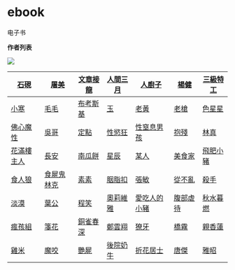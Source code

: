 # ebook

电子书



**作者列表**

![](https://vin.dynalias.com/bookshelf/author/aricerul.gif)

| [石硯](https://vin.dynalias.com/bookshelf/author/1-1.html)       | [屠美](https://vin.dynalias.com/bookshelf/author/1-2.html)       | [文章接龍](https://vin.dynalias.com/bookshelf/author/1-3.html) | [人間三月](https://vin.dynalias.com/bookshelf/author/1-4.html) | [人廚子](https://vin.dynalias.com/bookshelf/author/1-5.html)       | [楊健](https://vin.dynalias.com/bookshelf/author/1-6.html)     | [三級特工](https://vin.dynalias.com/bookshelf/author/1-7.html) |
| ------------------------------------------------------------- | ------------------------------------------------------------- | ----------------------------------------------------------- | ----------------------------------------------------------- | --------------------------------------------------------------- | ----------------------------------------------------------- | ----------------------------------------------------------- |
| [小寒](https://vin.dynalias.com/bookshelf/author/2-1.html)       | [毛毛](https://vin.dynalias.com/bookshelf/author/2-2.html)       | [布考斯基](https://vin.dynalias.com/bookshelf/author/2-3.html) | [玉](https://vin.dynalias.com/bookshelf/author/2-4.html)       | [老黃](https://vin.dynalias.com/bookshelf/author/2-5.html)         | [老槍](https://vin.dynalias.com/bookshelf/author/2-6.html)     | [色星星](https://vin.dynalias.com/bookshelf/author/2-7.html)   |
| [佛心魔性](https://vin.dynalias.com/bookshelf/author/3-1.html)   | [吳哥](https://vin.dynalias.com/bookshelf/author/3-2.html)       | [定點](https://vin.dynalias.com/bookshelf/author/3-3.html)     | [性慾狂](https://vin.dynalias.com/bookshelf/author/3-4.html)   | [性窒息男孩](https://vin.dynalias.com/bookshelf/author/3-5.html)   | [抱殘](https://vin.dynalias.com/bookshelf/author/3-6.html)     | [林真](https://vin.dynalias.com/bookshelf/author/3-7.html)     |
| [花滿樓主人](https://vin.dynalias.com/bookshelf/author/4-1.html) | [長安](https://vin.dynalias.com/bookshelf/author/4-2.html)       | [南瓜餅](https://vin.dynalias.com/bookshelf/author/4-3.html)   | [星辰](https://vin.dynalias.com/bookshelf/author/4-4.html)     | [某人](https://vin.dynalias.com/bookshelf/author/4-5.html)         | [美食家](https://vin.dynalias.com/bookshelf/author/4-6.html)   | [飛肥小豬](https://vin.dynalias.com/bookshelf/author/4-7.html) |
| [食人狼](https://vin.dynalias.com/bookshelf/author/5-1.html)     | [食屍鬼林克](https://vin.dynalias.com/bookshelf/author/5-2.html) | [素素](https://vin.dynalias.com/bookshelf/author/5-3.html)     | [胭脂扣](https://vin.dynalias.com/bookshelf/author/5-4.html)   | [張敏](https://vin.dynalias.com/bookshelf/author/5-5.html)         | [從不亂](https://vin.dynalias.com/bookshelf/author/5-6.html)   | [殺手](https://vin.dynalias.com/bookshelf/author/5-7.html)     |
| [淡漠](https://vin.dynalias.com/bookshelf/author/6-1.html)       | [葉公](https://vin.dynalias.com/bookshelf/author/6-2.html)       | [程笑](https://vin.dynalias.com/bookshelf/author/6-3.html)     | [奧莉維雅](https://vin.dynalias.com/bookshelf/author/6-4.html) | [愛吃人的小豬](https://vin.dynalias.com/bookshelf/author/6-5.html) | [腹部虐待](https://vin.dynalias.com/bookshelf/author/6-6.html) | [秋水暮燃](https://vin.dynalias.com/bookshelf/author/6-7.html) |
| [瘋孩組](https://vin.dynalias.com/bookshelf/author/7-1.html)     | [箋花](https://vin.dynalias.com/bookshelf/author/7-2.html)       | [銅雀春深](https://vin.dynalias.com/bookshelf/author/7-3.html) | [鄭雲翔](https://vin.dynalias.com/bookshelf/author/7-4.html)   | [獠牙](https://vin.dynalias.com/bookshelf/author/7-5.html)         | [橋霧](https://vin.dynalias.com/bookshelf/author/7-6.html)     | [親香蓮](https://vin.dynalias.com/bookshelf/author/7-7.html)   |
| [雞米](https://vin.dynalias.com/bookshelf/author/8-1.html)       | [魔咬](https://vin.dynalias.com/bookshelf/author/8-2.html)       | [艷屍](https://vin.dynalias.com/bookshelf/author/8-3.html)     | [後院奶牛](https://vin.dynalias.com/bookshelf/author/8-4.html) | [折花居士](https://vin.dynalias.com/bookshelf/author/8-5.html)     | [唐傑](https://vin.dynalias.com/bookshelf/author/8-6.html)     | [雅昭](https://vin.dynalias.com/bookshelf/author/8-7.html)     |

